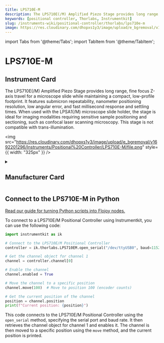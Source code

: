 ```yaml
---
title: LPS710E-M
description: The LPS710E(/M) Amplified Piezo Stage provides long range, fine focus Z-axis travel for a microscope slide while maintaining a compact, low-profile footprint. It features submicron repeatability, nanometer positioning resolution, low angular error, and fast millisecond response and settling times. When used with the LPSA1(/M) microscope slide holder, the stage is ideal for imaging modalities requiring sensitive sample positioning and sectioning, such as confocal laser scanning microscopy. This stage is not compatible with trans-illumination.
keywords: [positional controller, Thorlabs, Instrumentkit]
slug: /instruments-wiki/positional-controller/thorlabs/lps710e-m
image: https://res.cloudinary.com/dhopxs1y3/image/upload/e_bgremoval/v1692201296/Instruments/Positional%20Controller/LPS710E-M/file.png
---
```


import Tabs from '@theme/Tabs';
import TabItem from '@theme/TabItem';

# LPS710E-M

## Instrument Card

<div className="flex">

<div>

The LPS710E(/M) Amplified Piezo Stage provides long range, fine focus Z-axis travel for a microscope slide while maintaining a compact, low-profile footprint. It features submicron repeatability, nanometer positioning resolution, low angular error, and fast millisecond response and settling times. When used with the LPSA1(/M) microscope slide holder, the stage is ideal for imaging modalities requiring sensitive sample positioning and sectioning, such as confocal laser scanning microscopy. This stage is not compatible with trans-illumination.

</div>

<img src="https://res.cloudinary.com/dhopxs1y3/image/upload/e_bgremoval/v1692201296/Instruments/Positional%20Controller/LPS710E-M/file.png" style={{ width: "325px" }} />

</div>

<details>
<summary><h2>Manufacturer Card</h2></summary>

<img src="https://res.cloudinary.com/dhopxs1y3/image/upload/e_bgremoval/v1692126009/Instruments/Vendor%20Logos/Thorlabs.png" style={{ width: "100%", objectFit: "cover" }} />

Thorlabs, Inc. is an American privately held optical equipment company headquartered in Newton, New Jersey. The company was founded in 1989 by Alex Cable, who serves as its current president and CEO. As of 2018, Thorlabs has annual sales of approximately $500 million. <a href="https://www.thorlabs.com/">Website</a>.

<ul>
  <li>Headquarters: USA</li>
  <li>Yearly Revenue (millions, USD): 550.0</li>
</ul>
</details>

## Connect to the LPS710E-M in Python

[Read our guide for turning Python scripts into Flojoy nodes.](https://docs.flojoy.ai/custom-nodes/creating-custom-node/)


<Tabs>
<TabItem value="Instrumentkit" label="Instrumentkit">

To connect to a LPS710E/M Positional Controller using Instrumentkit, you can use the following code:

```python
import instrumentkit as ik

# Connect to the LPS710E/M Positional Controller
controller = ik.thorlabs.LPS710EM.open_serial("/dev/ttyUSB0", baud=115200)

# Get the channel object for channel 1
channel = controller.channel[0]

# Enable the channel
channel.enabled = True

# Move the channel to a specific position
channel.move(100)  # Move to position 100 (encoder counts)

# Get the current position of the channel
position = channel.position
print(f"Current position: {position}")
```

This code connects to the LPS710E/M Positional Controller using the `open_serial` method, specifying the serial port and baud rate. It then retrieves the channel object for channel 1 and enables it. The channel is then moved to a specific position using the `move` method, and the current position is printed.

</TabItem>
</Tabs>
